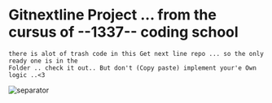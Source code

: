 # Gitnextline Project ... from the cursus of  --1337-- coding school
    there is alot of trash code in this Get next line repo ... so the only ready one is in the 
    Folder .. check it out.. But don't (Copy paste) implement your'e Own logic ..<3 
![separator](https://github.com/Mohammedmaghri/Gitnextline/assets/135870538/6eb90ba7-b2c9-4f42-957c-db29c6b47f20)
